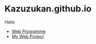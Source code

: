 # Kazuzukan.github.io

Hello 
- [Web Programme](https://github.com/kazuzukan/WebProgram-Smt03)
- [My Web Project](https://github.com/kazuzukan/Project-PemWeb) 
